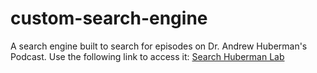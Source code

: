 # custom-search-engine

A search engine built to search for episodes on Dr. Andrew Huberman's Podcast. 
Use the following link to access it:
[Search Huberman Lab](http://vm954.rz.uni-osnabrueck.de/user087/app.wsgi/)
